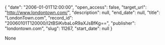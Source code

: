 {
  "date": "2006-01-01T12:00:00", 
  "open_access": false, 
  "target_url": "http://www.londontown.com/", 
  "description": null, 
  "end_date": null, 
  "title": "LondonTown.com", 
  "record_id": "20060101T120000/I2tBSiKvbaLoR9aXJsBfKg==", 
  "publisher": "londontown.com", 
  "slug": 11267, 
  "start_date": null
}

None